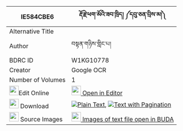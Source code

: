 |IE584CBE6|རྡོ་རྗེ་ཕག་མོའི་ཟབ་ཁྲིད། ༼དབུ་ཅན་བྲིས་མ།༽ 
| --- | --- 
|Alternative Title |
|Author| བསྟན་གཉིས་གླིང་པ།
|BDRC ID | W1KG10778
|Creator | Google OCR
|Number of Volumes| 1
|<img width="25" src="https://img.icons8.com/color/25/000000/edit-property.png">Edit Online| [<img width="25" src="https://avatars.githubusercontent.com/u/45091458?s=200&v=4"> Open in Editor](http://editor.openpecha.org/IE584CBE6)
|<img width="25" src="https://img.icons8.com/fluent/48/000000/download-2.png"/>  Download | [![](https://img.icons8.com/color/20/000000/txt.png)Plain Text](https://github.com/Openpecha/IE584CBE6/releases/download/v1/dorje_pakmo_i_zab_tri_uchen_dr_plain_IE584CBE6.zip), [![](https://img.icons8.com/color/20/000000/txt.png)Text with Pagination](https://github.com/Openpecha/IE584CBE6/releases/download/v1/dorje_pakmo_i_zab_tri_uchen_dr_pages_IE584CBE6.zip)
|<img width="25" src="https://img.icons8.com/plasticine/100/000000/pictures-folder.png"/>  Source Images | [<img width="25" src="https://library.bdrc.io/icons/BUDA-small.svg"> Images of text file open in BUDA](https://library.bdrc.io/show/bdr:W1KG10778)